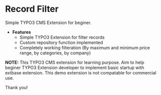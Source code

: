 # Record Filter
Simple TYPO3 CMS Extension for beginer.

* **Features**
    * Simple TYPO3 Extension for filter records
    * Custom repository function implemented
    * Completely working filteration (By maximum and minimum price range, by categories, by company)

    
**NOTE:** This TYPO3 CMS extension for learning purpose. Aim to help beginer TYPO3 Extension developer to implement basic startup with extbase 
extension. This demo extension is not compatable for commercial use.

Thank you!
